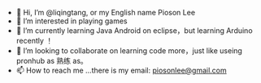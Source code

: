 - 👋 Hi, I’m @liqingtang, or my English name Pioson Lee
- 👀 I’m interested in playing games
- 🌱 I’m currently learning Java Android on eclipse，but learning Arduino recently ！
- 💞️ I’m looking to collaborate on learning code more，just like useing pronhub as 熟练 as。
- 📫 How to reach me ...there is my email: piosonlee@gmail.com

<!---
liqingtang/liqingtang is a ✨ special ✨ repository because its `README.md` (this file) appears on your GitHub profile.
You can click the Preview link to take a look at your changes.
--->
